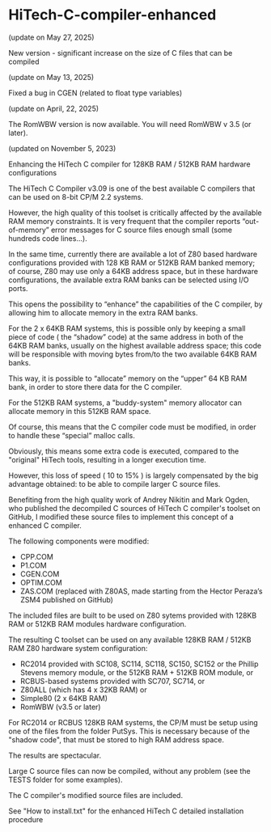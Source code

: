 # HiTech-C-compiler-enhanced
(update on May 27, 2025)

New version - significant increase on the size of C files that can be compiled

(update on May 13, 2025)

Fixed a bug in CGEN (related to float type variables)

(update on April, 22, 2025)

The RomWBW version is now available. You will need RomWBW v 3.5 (or later).

(updated on November 5, 2023)

Enhancing the HiTech C compiler for 128KB RAM / 512KB RAM hardware configurations

The HiTech C Compiler v3.09 is one of the best available C compilers that can be used on 8-bit CP/M 2.2 systems.

However, the high quality of this toolset is critically affected by the available RAM memory constraints. It is very frequent that the compiler reports “out-of-memory” error messages for C source files enough small (some hundreds code lines…).

In the same time, currently there are available a lot of Z80 based hardware configurations provided with 128 KB RAM or 512KB RAM banked memory; of course, Z80 may use only a 64KB address space, but in these hardware configurations, the available extra RAM banks can be selected using I/O ports.

This opens the possibility to “enhance” the capabilities of the C compiler, by allowing him to allocate memory in the extra RAM banks.

For the 2 x 64KB RAM systems, this is possible only by keeping a small piece of code ( the “shadow” code) at the same address in both of the 64KB RAM banks, usually on the highest available address space; this code will be responsible with moving bytes from/to the two available 64KB RAM banks.

This way, it is possible to “allocate” memory on the “upper” 64 KB RAM bank, in order to store there data for the C compiler.

For the 512KB RAM systems, a "buddy-system" memory allocator can allocate memory in this 512KB RAM space.

Of course, this means that the C compiler code must be modified, in order to handle these “special” malloc calls.

Obviously, this means some extra code is executed, compared to the "original" HiTech tools, resulting in a longer execution time.

However, this loss of speed ( 10 to 15% ) is largely compensated by the big advantage obtained: to be able to compile larger C source files.

Benefiting from the high quality work of Andrey Nikitin and Mark Ogden, who published the decompiled C sources of HiTech C compiler's toolset on GitHub, I modified these source files to implement this concept of a enhanced C compiler.

The following components were modified:

- CPP.COM
- P1.COM
- CGEN.COM
- OPTIM.COM
- ZAS.COM (replaced with Z80AS, made starting from the Hector Peraza’s ZSM4 published on GitHub)

The included files are built to be used on Z80 sytems provided with 128KB RAM or 512KB RAM modules hardware configuration.

The resulting C toolset can be used on any available 128KB RAM / 512KB RAM Z80 hardware system configuration:

- RC2014 provided with SC108, SC114, SC118, SC150, SC152 or the Phillip Stevens memory module, or the 512KB RAM + 512KB ROM module, or
- RCBUS-based systems provided with SC707, SC714, or
- Z80ALL (which has 4 x 32KB RAM) or
- Simple80 (2 x 64KB RAM)
- RomWBW (v3.5 or later)

For RC2014 or RCBUS 128KB RAM systems, the CP/M must be setup using one of the files from the folder PutSys. This is necessary because of the "shadow code", that must be stored to high RAM address space.

The results are spectacular.

Large C source files can now be compiled, without any problem (see the TESTS folder for some examples).

The C compiler's modified source files are included.

See "How to install.txt" for the enhanced HiTech C detailed installation procedure



